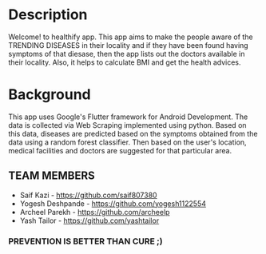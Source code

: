 # Description
Welcome! to healthify app. This app aims to make the people aware of the TRENDING DISEASES in their locality and if they have been found having symptoms of that diesase, then the app lists out the doctors available in their locality. Also, it helps to calculate BMI and get the health advices.

# Background
This app uses Google's Flutter framework for Android Development. The data is collected via Web Scraping implemented using python. Based on this data, diseases are predicted based on the symptoms obtained from the data using a random forest classifier. Then based on the user's location, medical facilities and doctors are suggested for that particular area.

## TEAM MEMBERS
* Saif Kazi - https://github.com/saif807380
* Yogesh Deshpande - https://github.com/yogesh1122554
* Archeel Parekh - https://github.com/archeelp
* Yash Tailor - https://github.com/yashtailor

### PREVENTION IS BETTER THAN CURE ;)
